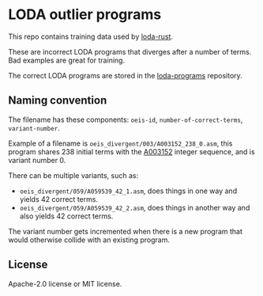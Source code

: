 # LODA outlier programs

This repo contains training data used by [loda-rust](https://github.com/loda-lang/loda-rust).

These are incorrect LODA programs that diverges after a number of terms. Bad examples are great for training.

The correct LODA programs are stored in the [loda-programs](https://github.com/loda-lang/loda-programs) repository.


## Naming convention

The filename has these components: `oeis-id`, `number-of-correct-terms`, `variant-number`.

Example of a filename is `oeis_divergent/003/A003152_238_0.asm`, this program shares 238 initial terms with the [A003152](https://oeis.org/A003152) integer sequence, and is variant number 0.

There can be multiple variants, such as:
- `oeis_divergent/059/A059539_42_1.asm`, does things in one way and yields 42 correct terms.
- `oeis_divergent/059/A059539_42_2.asm`, does things in another way and also yields 42 correct terms.

The variant number gets incremented when there is a new program that would otherwise collide with an existing program.


## License

Apache-2.0 license or MIT license.
